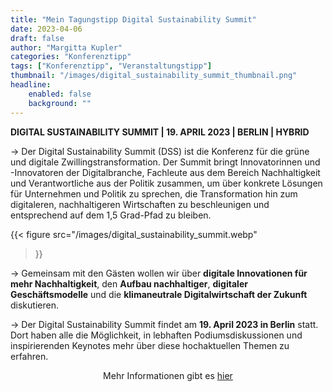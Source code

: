 ```yaml
---
title: "Mein Tagungstipp Digital Sustainability Summit"
date: 2023-04-06 
draft: false
author: "Margitta Kupler"
categories: "Konferenztipp"
tags: ["Konferenztipp", "Veranstaltungstipp"]
thumbnail: "/images/digital_sustainability_summit_thumbnail.png"
headline: 
    enabled: false
    background: ""
---
```


**DIGITAL SUSTAINABILITY SUMMIT | 19. APRIL 2023 | BERLIN | HYBRID**  

→ Der Digital Sustainability Summit (DSS) ist die Konferenz für die grüne und digitale Zwillingstransformation. Der Summit bringt Innovatorinnen und -Innovatoren der Digitalbranche, Fachleute aus dem Bereich Nachhaltigkeit und Verantwortliche aus der Politik zusammen, um über konkrete Lösungen für Unternehmen und Politik zu sprechen, die Transformation hin zum digitaleren, nachhaltigeren Wirtschaften zu beschleunigen und entsprechend auf dem 1,5 Grad-Pfad zu bleiben.

<!--more-->

{{< figure 
    src="/images/digital_sustainability_summit.webp"
>}}

→ Gemeinsam mit den Gästen wollen wir über **digitale Innovationen für mehr Nachhaltigkeit**, den **Aufbau nachhaltiger**, **digitaler Geschäftsmodelle** und die **klimaneutrale Digitalwirtschaft der Zukunft** diskutieren.


→ Der Digital Sustainability Summit findet am **19. April 2023 in Berlin** statt. Dort haben alle die Möglichkeit, in lebhaften Podiumsdiskussionen und inspirierenden Keynotes mehr über diese hochaktuellen Themen zu erfahren.

<p style="text-align: center;">
  Mehr Informationen gibt es
  <a href="https://www.bitkom.org/Digital-Sustainability-Summit" style="display: inline-block;">hier</a>
</p>